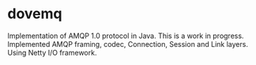dovemq
======

Implementation of AMQP 1.0 protocol in Java.
This is a work in progress.
Implemented AMQP framing, codec, Connection, Session and Link layers.
Using Netty I/O framework.
